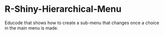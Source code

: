 # R-Shiny-Hierarchical-Menu
Educode that shows how to create a sub-menu that changes once a choice in the main menu is made. 
